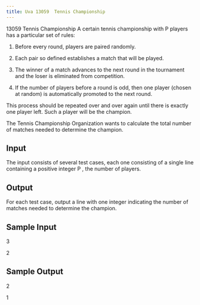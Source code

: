 ```yaml
---
title: Uva 13059  Tennis Championship
---
```


13059 Tennis Championship
A certain tennis championship with P players has a particular set of rules:

1. Before every round, players are paired randomly.

2. Each pair so defined establishes a match that will be played.

3. The winner of a match advances to the next round in the tournament and the loser is eliminated
from competition.

4. If the number of players before a round is odd, then one player (chosen at random) is automatically
promoted to the next round.

This process should be repeated over and over again until there is exactly one player left. Such a
player will be the champion.

The Tennis Championship Organization wants to calculate the total number of matches needed to
determine the champion.

## Input
The input consists of several test cases, each one consisting of a single line containing a positive integer
P , the number of players.

## Output
For each test case, output a line with one integer indicating the number of matches needed to determine
the champion.

## Sample Input
<p>3</p><p>2</p><p></p>

## Sample Output
<p>2</p><p>1</p>